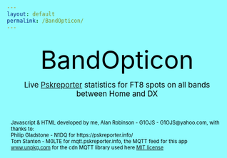 ```yaml
---
layout: default
permalink: /BandOpticon/
---
```



<!-- Next steps
Add option to enter your own call & see the same stats but for your call only (under the TX,rx, sq in the band details box)

Validation for home squares definition

Allow edit of purge time and refresh time

-->

<html>
<head><style>
:root {background-color: #91FCFE; color:black;text-align: left; font-size: 1em;}
#main_content { background-color: #DFF8FE; color:black;text-align: left; font-size: 1em;}
div {margin: 2px;  padding: 5px;}
#BO_title {text-align: center; font-size: 4em;}
#BO_subtitle {text-align: center; font-size: 1.2em;}
#credits {color:black; font-size: 0.8em;}
.detail > div {background-color: rgba(255, 255, 255, 0.8);}
.transmit {color:red; }
.receive {color:green; }
.interzone {color:blue; }
.outgoing {color:Fuchsia; }
.incoming {color:olive;}
.bandblock {display: grid; grid-template-columns: auto auto auto auto auto;}
.bandblock > div {background-color: rgba(255, 255, 255, 0.8);}
</style>
</head>

<body id="BandOpticonBody"><div>
<div id="BO_title" name="BO_title">BandOpticon</div>
<div id="BO_subtitle" name="BO_subtitle">Live <a href='https://pskreporter.info/'>Pskreporter</a> statistics for FT8 spots on all bands between Home and DX</div>
<div class="detail" id="controls" name="controls"></div>
<div class="detail" id="detail" name="detail"></div>
<div class="bandblock" id="bandblock"></div>
<div class="detail" id="credits" name="credits">
  Javascript & HTML developed by me, Alan Robinson - G1OJS - G1OJS@yahoo.com, with thanks to:<BR>
  Philip Gladstone - N1DQ for https://pskreporter.info/<br>
  Tom Stanton - M0LTE for mqtt.pskreporter.info, the MQTT feed for this app<br>
  <a href='https://www.unpkg.com/browse/mqtt@5.10.1/README.md'>www.unpkg.com</a> 
  for the cdn MQTT library used here <a href='https://www.unpkg.com/browse/mqtt@5.10.1/LICENSE.md'>MIT license</a>
</div>
</div></body>

<!--Get the library for MQTT functions -->
<script src="https://unpkg.com/mqtt/dist/mqtt.min.js"></script>

<script>
  function updateDetails(newWant){
  // this is clunky and risks not being defned if loading order differs?
    if(!(typeof newWant==='undefined')) {
       if(newWant>=0) {detailWanted=newWant} else {detailWanted="Layout"}
    };
    if(detailWanted=="Layout"){
      detail.innerHTML="<div>Band box layout:<br><strong>Band</strong><br> \
         Spots: number of spots "+
         "<span class='interzone'> Home &#8680 Home /</span>"+
         "<span class='outgoing'> Home &#8680 DX /</span>"+
         "<span class='incoming'> DX &#8680 Home</span><br>"+
         "<span class='transmit'>Tx Calls: number of unique calls in 'Home' received by anyone</span><br> \
         <span class='receive'>Rx Calls: number of unique calls in 'Home' receiving anyone</span></div>"
    } else {
      showBandActiveCallsInDetails(detailWanted);
    }
  }

  function updateControls(){
    var now = new Date;
    var utc_timestamp = now.getUTCDate()+"/"+now.getUTCMonth()+"/"+now.getUTCFullYear()+" "
       +("0"+now.getUTCHours()).substr(-2)+":"
       +("0"+now.getUTCMinutes()).substr(-2)+":"
       +("0"+now.getUTCSeconds()).substr(-2)+" UTC";
    var runningmins=Math.trunc(((now-tStart)/1000) / 60);
    controls.innerHTML="<div><strong>"+utc_timestamp+"</strong> (running for "+runningmins+" minutes)"+
       "<br>Home = Squares "+Squares.join(';')+" <a href='#controls' onclick='editSquares();'>edit</a><br>"+
       "Spots purged when older than "+purgeMinutes+" minutes"
  }

  // Define the Squares and Bands of interest
//  localStorage.removeItem('Squares')
  if(localStorage.getItem('Squares')){
    var Squares=JSON.parse(localStorage.getItem('Squares'));
  } else {
    var Squares=["IO","JO01","JO02","JO03","JO04"];
    localStorage.setItem('Squares', JSON.stringify(Squares));
  }

  const Bands=["160m","80m","60m","40m","30m","20m","17m","15m","12m","10m","6m","4m","2m","70cm","23cm"];
  const refreshSeconds=2;
  const purgeMinutes=5;
  let detailWanted="Layout";
  let spots=[];
  let tWrite=Date.now();
  let tStart=Date.now();
  updateDetails();
  updateControls();


  function editSquares(){
    var resp=prompt("Enter Squares",Squares);
 //   var regex=/^(([0-9]+)(,(?=[0-9]))?)+$/;
 //   if (regex.test(resp)) {
      Squares=resp.split(', '); // convert string response back to an array
      updateControls();
      localStorage.setItem('Squares', Squares);
      spots=[];
      tWrite=0; //forces an onmessage screen update
 //   } else {
 //     alert("Squares list must be comma-separated valid squares");
 //   }
  }

// Add in the boxes for all bands, and inside them the required outputs with IDs
var toAdd = document.createDocumentFragment();
for(var i=0; i < Bands.length; i++){
   var newDiv = document.createElement('div');
   newDiv.id = Bands[i];     
   newDiv.innerHTML="<strong>"+Bands[i]+"</strong> \
     <a href='#controls' onclick='updateDetails("+i+");'> details</a><br> \
     <output id='"+Bands[i]+"spots'></output><br> \
     <output id='"+Bands[i]+"calls'></output>";
   toAdd.appendChild(newDiv);
}
document.getElementById('bandblock').appendChild(toAdd);

  // Connect to Pskreporter and subscribe on connect
  const client=mqtt.connect("wss://mqtt.pskreporter.info:1886");
  client.onSuccess=client.subscribe('pskr/filter/v2/+/FT8/+/+/+/+/+/#');
  client.on("message", (filter,message) => {onMessage(message.toString());}  );

  function onMessage(message){    
    if ( (Date.now()-tWrite)/1000 > refreshSeconds ){
    	tWrite=Date.now();
      purgeSpots();
      writeBandSpotStats();
      writeBandActiveCallStats();
      updateDetails();
      updateControls();
    }
    b=getVal("b",message); //ignore nessages for bands we aren't set up to watch
    if(!Bands.includes(b)) {return;}
    
    sl=getVal("sl",message);
    if(SquareInHome(sl)){addSpot(message); return;}
    rl=getVal("rl",message);
    if(SquareInHome(rl)){addSpot(message);}
  }
  
  function purgeSpots(){
    var del=[];
    for (let iSpot=0; iSpot < spots.length; iSpot++) {
      var spot=spots[iSpot];
      var tSpot=spot[1];
      if((Date.now()/1000-tSpot)/60 > purgeMinutes) {del.push(iSpot)}
    }
    for (let iSpot=0; iSpot <del.length;iSpot++){spots.splice(del[iSpot],1)}
  }
  
  function addSpot(message){
    band=getVal("b",message);
    senderCall=getVal("sc",message);
    receiverCall=getVal("rc",message);
    senderSq=getVal("sl",message).toUpperCase();
    receiverSq=getVal("rl",message).toUpperCase();
    tSpot=parseInt(getVal("t",message));
    spots.push([band,tSpot,senderCall,receiverCall,senderSq,receiverSq]);
  }
  
  function writeBandSpotStats(){
    var bandStats = [];
    for(let i = 0; i < Bands.length; i++) {
        bandStats[i]=[];
        bandStats[i][0]=0;
        bandStats[i][1]=0;
        bandStats[i][2]=0;
    }
    for (let iSpot=0; iSpot < spots.length; iSpot++) {
      var spot=spots[iSpot];
      var dircode=0;    // dircode is 0=H->H, 1=DX->H, 2=H->DX, 3=DX-DX
      if(!SquareInHome(spots[iSpot][4])) {dircode+=1};
      if(!SquareInHome(spots[iSpot][5])) {dircode+=2};
      iBand=Bands.indexOf(spot[0]);
      if(dircode>2 || iBand==-1){
         console.log("Bad spot "+spot);
      } else {
         bandStats[iBand][dircode]+=1;
      }
    }
    for (let iBand=0; iBand < Bands.length; iBand++) {
      var snum=bandStats[iBand];
      document.getElementById(Bands[iBand]+"spots").innerHTML=
        "Spots "+snum[0]
        +"/<span class='outgoing'>"+snum[2]
        +"</span>/<span class='incoming'>"+snum[1]
        +"</span>";
    }
  }
  
   function writeBandActiveCallStats(){
  //spots array 0=band,1=tSpot,2=senderCall,3=receiverCall,4=senderSq,5=receiverSq
     for (iBand=0; iBand<Bands.length; iBand++){
       //note - we use sets here as an easy way of counting unique calls
       var active_tx=new Set;
       var active_rx=new Set;
       for (let iSpot=1; iSpot < spots.length; iSpot++) {
         var spot=spots[iSpot];
         if(spot[0]==Bands[iBand]){
           if(SquareInHome(spot[4])) {active_tx.add(spot[2])};
           if(SquareInHome(spot[5])) {active_rx.add(spot[3])};
         }
       }
       document.getElementById(Bands[iBand]+"calls").innerHTML=
         "<span class='transmit'>Tx Calls "+active_tx.size+"</span><br>"+
         "<span class='receive'>"+"Rx Calls "+active_rx.size+"</span>";
     }
   }
    
  function showBandActiveCallsInDetails(iBand){

    var active_tx=new Set;
    var active_rx=new Set;
    var Sq2_reached=new Set;
    var Sq2_spotted=new Set;
    var Sq4_reached=new Set;
    var Sq4_spotted=new Set;
    for (let iSpot=1; iSpot < spots.length; iSpot++) {
      var spot=spots[iSpot];
      //spots array 0=band,1=tSpot,2=senderCall,3=receiverCall,4=senderSq,5=receiverSq
      if(spot[0]==Bands[iBand]){
        if(SquareInHome(spot[4])) {
           active_tx.add(spot[2]+"-"+spot[4].substr(0,4));
           Sq2_reached.add(spot[5].substr(0,2));
           Sq4_reached.add(spot[5].substr(0,4));
        }
        if(SquareInHome(spot[5])) {
           active_rx.add(spot[3]+"-"+spot[5].substr(0,4));
           Sq2_spotted.add(spot[4].substr(0,2));
           Sq4_spotted.add(spot[4].substr(0,4));
        }
      }
    }

    if(Sq4_reached.size>10) {var Sq_reached=Sq2_reached;} else {var Sq_reached=Sq4_reached;} 
    if(Sq4_spotted.size>10) {var Sq_spotted=Sq2_spotted;} else {var Sq_spotted=Sq4_spotted;} 
    
    detail.innerHTML="<div>"+ 
       "<strong>"+Bands[iBand]+"</strong><br>"+ 
       "<a href='#controls' onclick='updateDetails(-1);'> show layout</a><br>" +
       "<p class='transmit'><strong>Tx calls:</strong> "+Array.from(active_tx).toSorted().join(' ')+"<br>"+
       "<strong>Squares reached:</strong> "+Array.from(Sq_reached).toSorted().join(' ')+"<br></p>"+
       "<p class='receive'><strong>Rx calls:</strong> "+Array.from(active_rx).toSorted().join(' ')+"<br>"+
       "<strong>Squares spotted:</strong> "+Array.from(Sq_spotted).toSorted().join(' ')+"<br></p>"+
       "</div>";
  }

  function SquareInHome(sq){
    return (Squares.includes(sq.substr(0,2)) || Squares.includes(sq.substr(0,4)) || Squares.includes(sq.substr(0,6)))
  }
  
  function getVal(key,message){
    var iVal=message.indexOf('"'+key+'":');
    var iColon=message.indexOf(':',iVal);
    var iComma=message.indexOf(",",iColon);
    var val=message.slice(iColon+1,iComma).replace(/"/g, '');
    return val;
  }
 

</script>


</html>



















































































































































